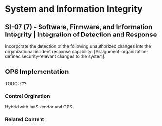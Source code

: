 # System and Information Integrity
## SI-07 (7) - Software, Firmware, and Information Integrity | Integration of Detection and Response

Incorporate the detection of the following unauthorized changes into the organizational incident response capability: [Assignment: organization-defined security-relevant changes to the system].

## OPS Implementation

TODO: ???

### Control Orgination

Hybrid with IaaS vendor and OPS

### Related Content
